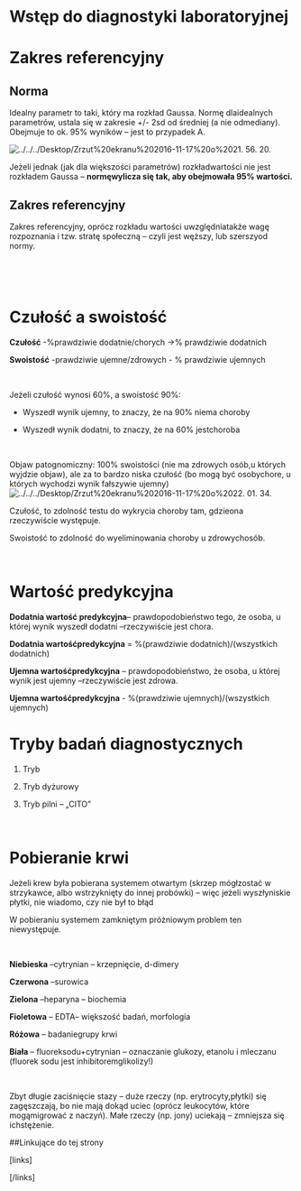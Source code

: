 # Wstęp do diagnostyki laboratoryjnej

# Zakres referencyjny

## Norma

Idealny parametr to taki, który ma rozkład Gaussa. Normę dlaidealnych parametrów, ustala się w zakresie +/- 2sd od średniej (a nie odmediany). Obejmuje to ok. 95% wyników – jest to przypadek A.

![../../../Desktop/Zrzut%20ekranu%202016-11-17%20o%2021. 56.
20. ](img/586e0eecc56fd_clip_image002.png)

Jeżeli jednak (jak dla większości parametrów) rozkładwartości nie jest rozkładem Gaussa – **normęwylicza się tak, aby obejmowała 95% wartości.**



## Zakres referencyjny

Zakres referencyjny, oprócz rozkładu wartości uwzględniatakże wagę rozpoznania i tzw. stratę społeczną – czyli jest węższy, lub szerszyod normy.

 

 

# Czułość a swoistość

**Czułość** -%prawdziwie dodatnie/chorych →% prawdziwie dodatnich

**Swoistość** -prawdziwie ujemne/zdrowych - % prawdziwie ujemnych

 

Jeżeli czułość wynosi 60%, a swoistość 90%:

- Wyszedł wynik ujemny, to znaczy, że na 90% niema choroby

- Wyszedł wynik dodatni, to znaczy, że na 60% jestchoroba 

 

Objaw patognomiczny: 100% swoistości (nie ma zdrowych osób,u których wyjdzie objaw), ale za to bardzo niska czułość (bo mogą być osobychore, u których wychodzi wynik fałszywie ujemny)![../../../Desktop/Zrzut%20ekranu%202016-11-17%20o%2022. 01.
34. ](file:////Users/teofil/Library/Group%20Containers/UBF8T346G9.Office/msoclip1/01/clip_image004.png)

Czułość, to zdolność testu do wykrycia choroby tam, gdzieona rzeczywiście występuje.

Swoistość to zdolność do wyeliminowania choroby u zdrowychosób.

 

# Wartość predykcyjna

**Dodatnia wartość predykcyjna**– prawdopodobieństwo tego, że osoba, u której wynik wyszedł dodatni –rzeczywiście jest chora.

**Dodatnia wartośćpredykcyjna** = %(prawdziwie dodatnich)/(wszystkich dodatnich)

**Ujemna wartośćpredykcyjna** – prawdopodobieństwo, że osoba, u której wynik jest ujemny –rzeczywiście jest zdrowa.

**Ujemna wartośćpredykcyjna** - %(prawdziwie ujemnych)/(wszystkich ujemnych)



# Tryby badań diagnostycznych

1. Tryb 

2. Tryb dyżurowy

3. Tryb pilni – „CITO”

 

# Pobieranie krwi

Jeżeli krew była pobierana systemem otwartym (skrzep mógłzostać w strzykawce, albo wstrzyknięty do innej probówki) – więc jeżeli wyszłyniskie płytki, nie wiadomo, czy nie był to błąd

W pobieraniu systemem zamkniętym próżniowym problem ten niewystępuje.

 

**Niebieska** –cytrynian – krzepnięcie, d-dimery

**Czerwona** –surowica

**Zielona** –heparyna – biochemia

**Fioletowa** – EDTA– większość badań, morfologia

**Różowa** – badaniegrupy krwi

**Biała** – fluoreksodu+cytrynian – oznaczanie glukozy, etanolu i mleczanu (fluorek sodu jest inhibitoremglikolizy!)

 

Zbyt długie zaciśnięcie stazy – duże rzeczy (np. erytrocyty,płytki) się zagęszczają, bo nie mają dokąd uciec (oprócz leukocytów, które mogąmigrować z naczyń). Małe rzeczy (np. jony) uciekają – zmniejsza się ichstężenie.



##Linkujące do tej strony

[links]


[/links]











